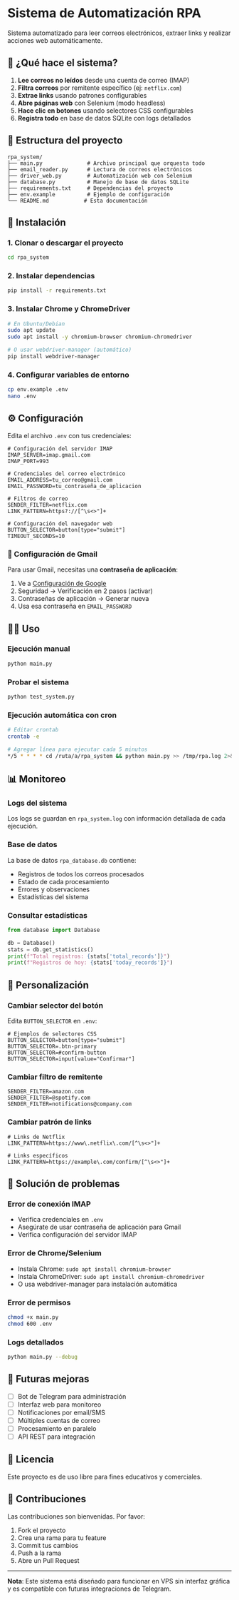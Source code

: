 # Sistema de Automatización RPA

Sistema automatizado para leer correos electrónicos, extraer links y realizar acciones web automáticamente.

## 🎯 ¿Qué hace el sistema?

1. **Lee correos no leídos** desde una cuenta de correo (IMAP)
2. **Filtra correos** por remitente específico (ej: `netflix.com`)
3. **Extrae links** usando patrones configurables
4. **Abre páginas web** con Selenium (modo headless)
5. **Hace clic en botones** usando selectores CSS configurables
6. **Registra todo** en base de datos SQLite con logs detallados

## 📁 Estructura del proyecto

```
rpa_system/
├── main.py              # Archivo principal que orquesta todo
├── email_reader.py      # Lectura de correos electrónicos
├── driver_web.py        # Automatización web con Selenium
├── database.py          # Manejo de base de datos SQLite
├── requirements.txt     # Dependencias del proyecto
├── env.example          # Ejemplo de configuración
└── README.md           # Esta documentación
```

## 🚀 Instalación

### 1. Clonar o descargar el proyecto
```bash
cd rpa_system
```

### 2. Instalar dependencias
```bash
pip install -r requirements.txt
```

### 3. Instalar Chrome y ChromeDriver
```bash
# En Ubuntu/Debian
sudo apt update
sudo apt install -y chromium-browser chromium-chromedriver

# O usar webdriver-manager (automático)
pip install webdriver-manager
```

### 4. Configurar variables de entorno
```bash
cp env.example .env
nano .env
```

## ⚙️ Configuración

Edita el archivo `.env` con tus credenciales:

```env
# Configuración del servidor IMAP
IMAP_SERVER=imap.gmail.com
IMAP_PORT=993

# Credenciales del correo electrónico
EMAIL_ADDRESS=tu_correo@gmail.com
EMAIL_PASSWORD=tu_contraseña_de_aplicacion

# Filtros de correo
SENDER_FILTER=netflix.com
LINK_PATTERN=https?://[^\s<>"]+

# Configuración del navegador web
BUTTON_SELECTOR=button[type="submit"]
TIMEOUT_SECONDS=10
```

### 🔐 Configuración de Gmail

Para usar Gmail, necesitas una **contraseña de aplicación**:

1. Ve a [Configuración de Google](https://myaccount.google.com/)
2. Seguridad → Verificación en 2 pasos (activar)
3. Contraseñas de aplicación → Generar nueva
4. Usa esa contraseña en `EMAIL_PASSWORD`

## 🏃‍♂️ Uso

### Ejecución manual
```bash
python main.py
```

### Probar el sistema
```bash
python test_system.py
```

### Ejecución automática con cron
```bash
# Editar crontab
crontab -e

# Agregar línea para ejecutar cada 5 minutos
*/5 * * * * cd /ruta/a/rpa_system && python main.py >> /tmp/rpa.log 2>&1
```

## 📊 Monitoreo

### Logs del sistema
Los logs se guardan en `rpa_system.log` con información detallada de cada ejecución.

### Base de datos
La base de datos `rpa_database.db` contiene:
- Registros de todos los correos procesados
- Estado de cada procesamiento
- Errores y observaciones
- Estadísticas del sistema

### Consultar estadísticas
```python
from database import Database

db = Database()
stats = db.get_statistics()
print(f"Total registros: {stats['total_records']}")
print(f"Registros de hoy: {stats['today_records']}")
```

## 🔧 Personalización

### Cambiar selector del botón
Edita `BUTTON_SELECTOR` en `.env`:
```env
# Ejemplos de selectores CSS
BUTTON_SELECTOR=button[type="submit"]
BUTTON_SELECTOR=.btn-primary
BUTTON_SELECTOR=#confirm-button
BUTTON_SELECTOR=input[value="Confirmar"]
```

### Cambiar filtro de remitente
```env
SENDER_FILTER=amazon.com
SENDER_FILTER=@spotify.com
SENDER_FILTER=notifications@company.com
```

### Cambiar patrón de links
```env
# Links de Netflix
LINK_PATTERN=https://www\.netflix\.com/[^\s<>"]+

# Links específicos
LINK_PATTERN=https://example\.com/confirm/[^\s<>"]+
```

## 🐛 Solución de problemas

### Error de conexión IMAP
- Verifica credenciales en `.env`
- Asegúrate de usar contraseña de aplicación para Gmail
- Verifica configuración del servidor IMAP

### Error de Chrome/Selenium
- Instala Chrome: `sudo apt install chromium-browser`
- Instala ChromeDriver: `sudo apt install chromium-chromedriver`
- O usa webdriver-manager para instalación automática

### Error de permisos
```bash
chmod +x main.py
chmod 600 .env
```

### Logs detallados
```bash
python main.py --debug
```

## 🔮 Futuras mejoras

- [ ] Bot de Telegram para administración
- [ ] Interfaz web para monitoreo
- [ ] Notificaciones por email/SMS
- [ ] Múltiples cuentas de correo
- [ ] Procesamiento en paralelo
- [ ] API REST para integración

## 📝 Licencia

Este proyecto es de uso libre para fines educativos y comerciales.

## 🤝 Contribuciones

Las contribuciones son bienvenidas. Por favor:
1. Fork el proyecto
2. Crea una rama para tu feature
3. Commit tus cambios
4. Push a la rama
5. Abre un Pull Request

---

**Nota**: Este sistema está diseñado para funcionar en VPS sin interfaz gráfica y es compatible con futuras integraciones de Telegram. 
